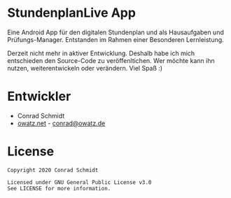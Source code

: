 # StundenplanLive App
Eine Android App für den digitalen Stundenplan und als Hausaufgaben und Prüfungs-Manager.
Entstanden im Rahmen einer Besonderen Lernleistung.

Derzeit nicht mehr in aktiver Entwicklung. Deshalb habe ich mich entschieden den Source-Code zu veröffenltichen. Wer möchte kann ihn nutzen, weiterentwickeln oder verändern. Viel Spaß :)

# Entwickler

* Conrad Schmidt
 * [owatz.net](https://owatz.net/) - <conrad@owatz.de>


# License

    Copyright 2020 Conrad Schmidt

    Licensed under GNU General Public License v3.0
    See LICENSE for more information.
